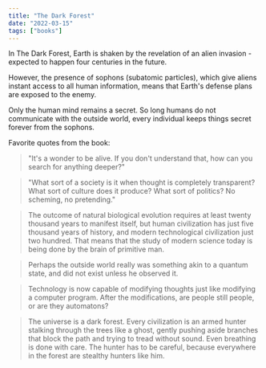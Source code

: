 ```yaml
---
title: "The Dark Forest"
date: "2022-03-15"
tags: ["books"]
---
```


In The Dark Forest, Earth is shaken by the revelation of an alien invasion - expected to happen four centuries in the future.

However, the presence of sophons (subatomic particles), which give aliens instant access to all human information, means that Earth's defense plans are exposed to the enemy.

Only the human mind remains a secret. So long humans do not communicate with the outside world, every individual keeps things secret forever from the sophons.

Favorite quotes from the book:

> "It's a wonder to be alive. If you don't understand that, how can you search for anything deeper?"

> "What sort of a society is it when thought is completely transparent? What sort of culture does it produce? What sort of politics? No scheming, no pretending."

> The outcome of natural biological evolution requires at least twenty thousand years to manifest itself, but human civilization has just five thousand years of history, and modern technological civilization just two hundred. That means that the study of modern science today is being done by the brain of primitive man.

> Perhaps the outside world really was something akin to a quantum state, and did not exist unless he observed it.

> Technology is now capable of modifying thoughts just like modifying a computer program. After the modifications, are people still people, or are they automatons?

> The universe is a dark forest. Every civilization is an armed hunter stalking through the trees like a ghost, gently pushing aside branches that block the path and trying to tread without sound. Even breathing is done with care. The hunter has to be careful, because everywhere in the forest are stealthy hunters like him.
